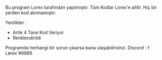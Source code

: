Bu program Lorex tarafından yapılmıştır.
Tüm Kodlar Lorex'e aittir.
Hiç bir yerden kod alınmamıştır.

Yenilikler :

+ Artık 4 Tane Kod Veriyor
+ Renklendirildi

Programda herhangi bir sorun çıkarsa bana ulaşabilirsiniz.
Discord : ϯ Lørex`#6889

